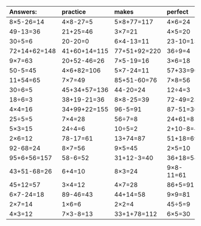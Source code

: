 | Answers: | practice | makes | perfect | ! |
| :--- | :--- | :--- | :--- | :--- |
| 8×5-26=14 | 4×8-27=5 | 5×8+77=117 | 4×6=24 | 4×3+68=80 | 
| 49-13=36 | 21+25=46 | 3×7=21 | 4×5=20 | 75+34-84=25 | 
| 30÷5=6 | 20-20=0 | 6×4-13=11 | 23-10=13 | 60+18=78 | 
| 72+14+62=148 | 41+60+14=115 | 77+51+92=220 | 36÷9=4 | 37-9=28 | 
| 9×7=63 | 20+52-46=26 | 7×5-19=16 | 3×6=18 | 7×5=35 | 
| 50-5=45 | 4×6+82=106 | 5×7-24=11 | 57+33=90 | 2×9=18 | 
| 11+54=65 | 7×7=49 | 85+51-60=76 | 7×8=56 | 87-36=51 | 
| 30÷6=5 | 45+34+57=136 | 44-20=24 | 12÷4=3 | 27÷9=3 | 
| 18÷6=3 | 38+19-21=36 | 8×8-25=39 | 72-49=23 | 6×8+19=67 | 
| 4×4=16 | 34+99+22=155 | 96-5=91 | 87-51=36 | 91-2=89 | 
| 25÷5=5 | 7×4=28 | 56÷7=8 | 24+61=85 | 84+27+83=194 | 
| 5×3=15 | 24÷4=6 | 10÷5=2 | 2+10-8=4 | 3×5=15 | 
| 2×6=12 | 78-17=61 | 13+74=87 | 51+18=69 | 64+5=69 | 
| 92-68=24 | 8×7=56 | 9×5=45 | 2×5=10 | 8×5=40 | 
| 95+6+56=157 | 58-6=52 | 31+12-3=40 | 36+18=54 | 9÷3=3 | 
| 43+51-68=26 | 6+4=10 | 8×3=24 | 9×8-11=61 | 9+25=34 | 
| 45+12=57 | 3×4=12 | 4×7=28 | 86+5=91 | 6×6+67=103 | 
| 6×7-24=18 | 89-46=43 | 44+14=58 | 9×9=81 | 5×3+63=78 | 
| 2×7=14 | 1×6=6 | 2×2=4 | 45÷5=9 | 90-37=53 | 
| 4×3=12 | 7×3-8=13 | 33+1+78=112 | 6×5=30 | 5×7+97=132 | 
